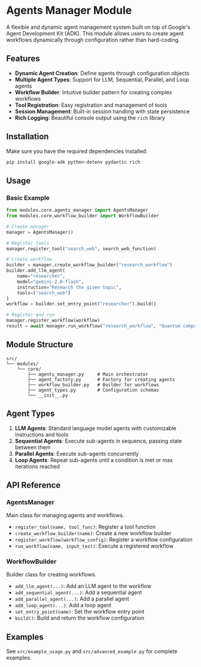 # Agents Manager Module

A flexible and dynamic agent management system built on top of Google's Agent Development Kit (ADK). This module allows users to create agent workflows dynamically through configuration rather than hard-coding.

## Features

- **Dynamic Agent Creation**: Define agents through configuration objects
- **Multiple Agent Types**: Support for LLM, Sequential, Parallel, and Loop agents
- **Workflow Builder**: Intuitive builder pattern for creating complex workflows
- **Tool Registration**: Easy registration and management of tools
- **Session Management**: Built-in session handling with state persistence
- **Rich Logging**: Beautiful console output using the `rich` library

## Installation

Make sure you have the required dependencies installed:

```bash
pip install google-adk python-dotenv pydantic rich
```

## Usage

### Basic Example

```python
from modules.core.agents_manager import AgentsManager
from modules.core.workflow_builder import WorkflowBuilder

# Create manager
manager = AgentsManager()

# Register tools
manager.register_tool("search_web", search_web_function)

# Create workflow
builder = manager.create_workflow_builder("research_workflow")
builder.add_llm_agent(
    name="researcher",
    model="gemini-2.0-flash",
    instruction="Research the given topic",
    tools=["search_web"]
)
workflow = builder.set_entry_point("researcher").build()

# Register and run
manager.register_workflow(workflow)
result = await manager.run_workflow("research_workflow", "Quantum computing")
```

## Module Structure

```
src/
└── modules/
    └── core/
        ├── agents_manager.py     # Main orchestrator
        ├── agent_factory.py      # Factory for creating agents
        ├── workflow_builder.py   # Builder for workflows
        ├── agent_types.py        # Configuration schemas
        └── __init__.py
```

## Agent Types

1. **LLM Agents**: Standard language model agents with customizable instructions and tools
2. **Sequential Agents**: Execute sub-agents in sequence, passing state between them
3. **Parallel Agents**: Execute sub-agents concurrently
4. **Loop Agents**: Repeat sub-agents until a condition is met or max iterations reached

## API Reference

### AgentsManager

Main class for managing agents and workflows.

- `register_tool(name, tool_func)`: Register a tool function
- `create_workflow_builder(name)`: Create a new workflow builder
- `register_workflow(workflow_config)`: Register a workflow configuration
- `run_workflow(name, input_text)`: Execute a registered workflow

### WorkflowBuilder

Builder class for creating workflows.

- `add_llm_agent(...)`: Add an LLM agent to the workflow
- `add_sequential_agent(...)`: Add a sequential agent
- `add_parallel_agent(...)`: Add a parallel agent
- `add_loop_agent(...)`: Add a loop agent
- `set_entry_point(name)`: Set the workflow entry point
- `build()`: Build and return the workflow configuration

## Examples

See `src/example_usage.py` and `src/advanced_example.py` for complete examples.
